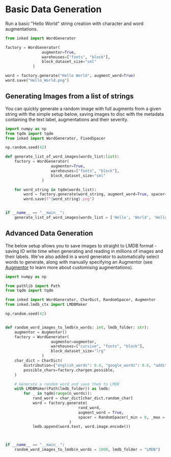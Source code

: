 # Basic Data Generation

Run a basic "Hello World" string creation with character and word augmentations.

``` python
from inked import WordGenerator

factory = WordGenerator(
                augmentor=True,
                warehouses=["fonts", "block"],
                block_dataset_size="sml"
            )

word = factory.generate("Hello World", augment_word=True)
word.save("Hello_World.png")

```

## Generating Images from a list of strings

You can quickly generate a random image with full augments from a given string with the simple setup below, saving images to disc with the metadata containing the text label, augmentations and their severity.

``` python
import numpy as np
from tqdm import tqdm
from inked import WordGenerator, FixedSpacer

np.random.seed(42)

def generate_list_of_word_images(words_list:list):
    factory = WordGenerator(
                    augmentor=True,
                    warehouses=["fonts", "block"],
                    block_dataset_size="sml"
                )

    for word_string in tqdm(words_list):
        word = factory.generate(word_string, augment_word=True, spacer=FixedSpacer(0))
        word.save(f"{word_string}.png")


if __name__ == "__main__":
    generate_list_of_word_images(words_list = ['Hello', 'World', 'Hello World'])
```

## Advanced Data Generation

The below setup allows you to save images to straight to LMDB format - saving IO write time when generating and reading in millions of images and their labels.
We've also added in a word generator to automatically select words to generate, along with manually specifying an Augmentor (see [Augmentor](https://github.com/CapgeminiInventIDE/inked/tree/main/docs/reference/Augmentor.md) to learn more about customising augmentations).

``` python
import numpy as np

from pathlib import Path
from tqdm import tqdm

from inked import WordGenerator, CharDict, RandomSpacer, Augmentor
from inked.lmdb_ctx import LMDBMaker

np.random.seed(42)


def random_word_images_to_lmdb(n_words: int, lmdb_folder: str):
    augmentor = Augmentor()
    factory = WordGenerator(
                    augmentor=augmentor,
                    warehouses=["cursive", "fonts", "block"],
                    block_dataset_size="lrg"
                )
    char_dict = CharDict(
        distribution={"english_words": 0.4, "google_words": 0.6, "additional_words": 0.0,},
        possible_chars=factory.chargen.possible,
    )

    # Generate a random word and save them to LMDB
    with LMDBMaker(Path(lmdb_folder)) as lmdb:
        for _ in tqdm(range(n_words)):
            rand_word = char_dict[char_dict.random_char]
            word = factory.generate(
                                rand_word,
                                augment_word = True,
                                spacer = RandomSpacer(_min = 0, _max = 20)
                            )
            lmdb.append(word.text, word.image.encode())



if __name__ == "__main__":
    random_word_images_to_lmdb(n_words = 1000, lmdb_folder = "LMDB")
```
